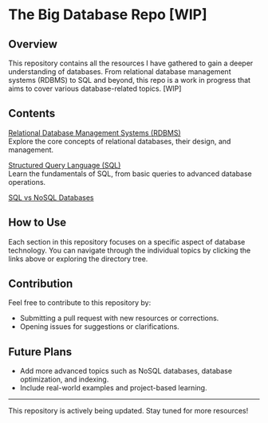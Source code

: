# The Big Database Repo [WIP]

## Overview
This repository contains all the resources I have gathered to gain a deeper understanding of databases. From relational database management systems (RDBMS) to SQL and beyond, this repo is a work in progress that aims to cover various database-related topics. [WIP]

## Contents
[Relational Database Management Systems (RDBMS)](./RDBMS.md)  
  Explore the core concepts of relational databases, their design, and management.

  
[Structured Query Language (SQL)](./SQL.md)  
  Learn the fundamentals of SQL, from basic queries to advanced database operations.

[SQL vs NoSQL Databases](./)

## How to Use
Each section in this repository focuses on a specific aspect of database technology. You can navigate through the individual topics by clicking the links above or exploring the directory tree.

## Contribution
Feel free to contribute to this repository by:
- Submitting a pull request with new resources or corrections.
- Opening issues for suggestions or clarifications.

## Future Plans
- Add more advanced topics such as NoSQL databases, database optimization, and indexing.
- Include real-world examples and project-based learning.

---

This repository is actively being updated. Stay tuned for more resources!
